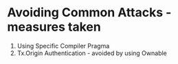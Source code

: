 # Avoiding Common Attacks - measures taken

1. Using Specific Compiler Pragma
2. Tx.Origin Authentication - avoided by using Ownable